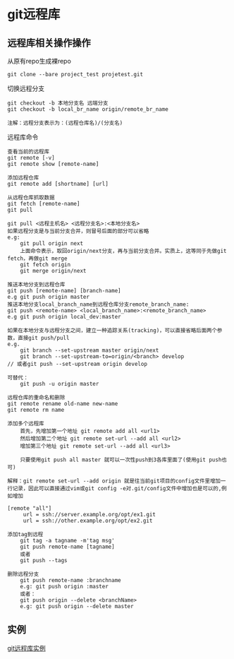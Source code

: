 # git远程库

## 远程库相关操作操作
从原有repo生成裸repo

	git clone --bare project_test projetest.git

切换远程分支
	
	git checkout -b 本地分支名 远端分支
	git checkout -b local_br_name origin/remote_br_name
	
	注解：远程分支表示为：(远程仓库名)/(分支名)
	
远程库命令

	查看当前的远程库
	git remote [-v]
	git remote show [remote-name]
	
	添加远程仓库
	git remote add [shortname] [url]
	
	从远程仓库抓取数据
	git fetch [remote-name]
	git pull
	
	git pull <远程主机名> <远程分支名>:<本地分支名>
	如果远程分支是与当前分支合并，则冒号后面的部分可以省略
	e.g:
		git pull origin next
		上面命令表示，取回origin/next分支，再与当前分支合并。实质上，这等同于先做git fetch，再做git merge
		git fetch origin
		git merge origin/next
	
	推送本地分支到远程仓库
	git push [remote-name] [branch-name]
	e.g git push origin master
	推送本地分支local_branch_name到远程仓库分支remote_branch_name:
	git push <remote-name> <local_branch_name>:<remote_branch_name>
	e.g git push origin local_dev:master
	
	如果在本地分支与远程分支之间，建立一种追踪关系(tracking)，可以直接省略后面两个参数，直接git push/pull
	e.g. 
		git branch --set-upstream master origin/next
		git branch --set-upstream-to=origin/<branch> develop  
	// 或者git push --set-upstream origin develop 
		
	可替代：
		git push -u origin master

	远程仓库的重命名和删除
	git remote rename old-name new-name
	git remote rm name
	
	添加多个远程库
		首先，先增加第一个地址 git remote add all <url1> 
		然后增加第二个地址 git remote set-url --add all <url2> 
		增加第三个地址 git remote set-url --add all <url3> 	
		
		只要使用git push all master 就可以一次性push到3各库里面了(使用git push也可)
		
	解释：git remote set-url --add origin 就是往当前git项目的config文件里增加一行记录，因此可以直接通过vim或git config -e对.git/config文件中增加也是可以的,例如增加

	[remote "all"] 
		 url = ssh://server.example.org/opt/ex1.git 
		 url = ssh://other.example.org/opt/ex2.git
  		
	添加tag到远程
		git tag -a tagname -m'tag msg'
		git push remote-name [tagname]
		或者
		git push --tags
		
	删除远程分支
		git push remote-name :branchname 
		e.g: git push origin :master
		或者：
		git push origin --delete <branchName>
		e.g: git push origin --delete master
       
	
## 实例

[git远程库实例](git远程库实例.md)
	
	